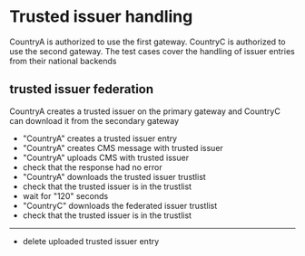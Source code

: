 # Trusted issuer handling 

CountryA is authorized to use the first gateway. 
CountryC is authorized to use the second gateway. 
The test cases cover the handling of issuer entries from their national backends



## trusted issuer federation

CountryA creates a trusted issuer on the primary gateway and 
CountryC can download it from the secondary gateway

* "CountryA" creates a trusted issuer entry
* "CountryA" creates CMS message with trusted issuer
* "CountryA" uploads CMS with trusted issuer
* check that the response had no error
* "CountryA" downloads the trusted issuer trustlist
* check that the trusted issuer is in the trustlist
* wait for "120" seconds
* "CountryC" downloads the federated issuer trustlist
* check that the trusted issuer is in the trustlist

___

* delete uploaded trusted issuer entry

